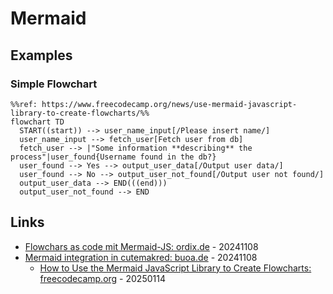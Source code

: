 # Mermaid

## Examples

### Simple Flowchart

```mermaid
%%ref: https://www.freecodecamp.org/news/use-mermaid-javascript-library-to-create-flowcharts/%%
flowchart TD
  START((start)) --> user_name_input[/Please insert name/]
  user_name_input --> fetch_user[Fetch user from db]
  fetch_user --> |"Some information **describing** the process"|user_found{Username found in the db?}
  user_found --> Yes --> output_user_data[/Output user data/]
  user_found --> No --> output_user_not_found[/Output user not found/]
  output_user_data --> END(((end)))
  output_user_not_found --> END
```

## Links

* [Flowchars as code mit Mermaid-JS: ordix.de](https://blog.ordix.de/flowcharts-as-code-mit-mermaid-js) - 20241108
* [Mermaid integration in cutemakred: buoa.de](https://buoa.de/wiki/mermaid-integration-in-cutemarked) - 20241108
  * [How to Use the Mermaid JavaScript Library to Create Flowcharts: freecodecamp.org](https://www.freecodecamp.org/news/use-mermaid-javascript-library-to-create-flowcharts/) - 20250114
